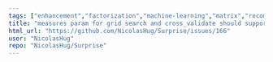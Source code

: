 ```yaml
---
tags: ["enhancement","factorization","machine-learning","matrix","recommendation","recommender","svd","systems"]
title: "measures param for grid search and cross_validate should support callables"
html_url: "https://github.com/NicolasHug/Surprise/issues/166"
user: "NicolasHug"
repo: "NicolasHug/Surprise"
---
```


